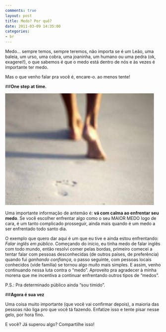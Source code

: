 ```yaml
---
comments: true
layout: post
title: Medo? Por quê?
date: 2011-03-09 14:35:00
categories:
- br
---
```


Medo… sempre temos, sempre teremos, não importa se é um Leão, uma baleia, um urso, uma cobra, uma joaninha, um humano ou uma pedra (ok, exagerei!), o que sabemos é que o medo está dentro de nós e às vezes é importante ter medo.

Mas o que venho falar pra você é, encare-o. ao menos tente!

##<b>One step at time.</b>

<img src="assets/img/posts/passos.jpg">

Uma importante informação de antemão é: <b>vá com calma ao enfrentar seu medo</b>. Se você escolher enfrentar algo como o seu MAIOR MEDO logo de cara, é um tanto complicado prosseguir, ainda mais quando é um medo a ser enfrentado todo santo dia.

O exemplo que quero dar aqui é um que eu tive e ainda estou enfrentando: <i>Falar inglês em público</i>.
Começando do início, eu tinha medo de falar inglês com todo mundo, então resolvi comer pelas bordas, primeiro comecei a tentar falar com pessoas desconhecidas (de outros países, de preferência) quando fui <i>ganhando confiança</i>, o passo seguinte, com pessoas locais conhecidos (vide família) se tornou algo muito mais simples. E assim, venho continuando nessa luta contra o “medo”. Aproveito pra agradecer à minha morena que me incentiva a continuar enfrentando outros tipos de “medos”.

P.S.: Pra determinado público ainda “sou tímido”.

##<b>Agora é sua vez</b>

Uma coisa muito importante (que você vai confirmar depois), a maioria das pessoas não liga pro que você tá fazendo. Enfatize isso e tente pisar nesse gelo, por hora fino.

E você? Já superou algo? Compartilhe isso!